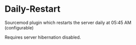 # Daily-Restart
Sourcemod plugin which restarts the server daily at 05:45 AM (configurable)

Requires server hibernation disabled.
